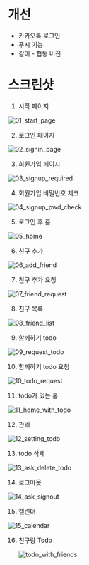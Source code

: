 # 개선

- 카카오톡 로그인
- 푸시 기능
- 같이 - 협동 버전



# 스크린샷

1. 시작 페이지

![01_start_page](README.assets/01_start_page.png)

2. 로그인 페이지

![02_signin_page](README.assets/02_signin_page.png)

3. 회원가입 페이지

![03_signup_required](README.assets/03_signup_required.png)

4. 회원가입 비밀번호 체크

![04_signup_pwd_check](README.assets/04_signup_pwd_check.png)

5. 로그인 후 홈

![05_home](README.assets/05_home.png)

6. 친구 추가

![06_add_friend](README.assets/06_add_friend.png)

7. 친구 추가 요청

![07_friend_request](README.assets/07_friend_request.png)

8. 친구 목록

![08_friend_list](README.assets/08_friend_list.png)

9. 함께하기 todo

![09_request_todo](README.assets/09_request_todo.png)

10. 함께하기 todo 요청

![10_todo_request](README.assets/10_todo_request.png)

11. todo가 있는 홈

![11_home_with_todo](README.assets/11_home_with_todo.png)

12. 관리

![12_setting_todo](README.assets/12_setting_todo.png)

13. todo 삭제

![13_ask_delete_todo](README.assets/13_ask_delete_todo.png)

14. 로그아웃

![14_ask_signout](README.assets/14_ask_signout.png)

15. 캘린더

![15_calendar](README.assets/15_calendar.png)

16. 친구랑 Todo

    ![todo_with_friends](README.assets/16_todo_with_friends.png)

